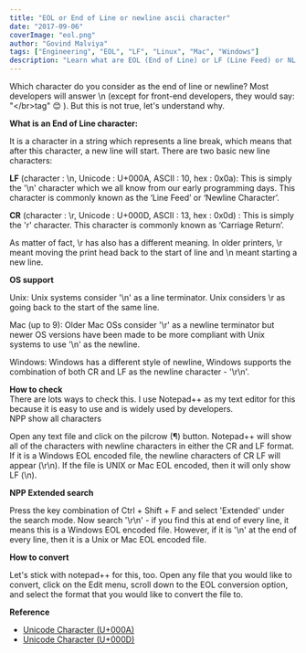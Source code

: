 ```yaml
---
title: "EOL or End of Line or newline ascii character"
date: "2017-09-06"
coverImage: "eol.png"
author: "Govind Malviya"
tags: ["Engineering", "EOL", "LF", "Linux", "Mac", "Windows"]
description: "Learn what are EOL (End of Line) or LF (Line Feed) or NL (New Line) ascii characters (\\n\\r) and why there are two (\\n\\r) newline characters."
---
```


Which character do you consider as the end of line or newline? Most developers will answer \\n (except for front-end developers, they would say: "\</br>tag" 😊 ). But this is not true, let's understand why.

**What is an End of Line character:**

It is a character in a string which represents a line break, which means that after this character, a new line will start. There are two basic new line characters:

**LF** (character : \\n, Unicode : U+000A, ASCII : 10, hex : 0x0a): This is simply the '\\n' character which we all know from our early programming days. This character is commonly known as the ‘Line Feed’ or ‘Newline Character’.

**CR** (character : \\r, Unicode : U+000D, ASCII : 13, hex : 0x0d) : This is simply the 'r' character. This character is commonly known as ‘Carriage Return’.

As matter of fact, \\r has also has a different meaning. In older printers, \\r meant moving the print head back to the start of line and \\n meant starting a new line.

**OS support**

Unix: Unix systems consider '\\n' as a line terminator. Unix considers \\r as going back to the start of the same line.

Mac (up to 9): Older Mac OSs consider '\\r' as a newline terminator but newer OS versions have been made to be more compliant with Unix systems to use '\\n' as the newline.

Windows: Windows has a different style of newline, Windows supports the combination of both CR and LF as the newline character - '\\r\\n'.

**How to check**  
There are lots ways to check this. I use Notepad++ as my text editor for this because it is easy to use and is widely used by developers.  
NPP show all characters

Open any text file and click on the pilcrow (¶) button. Notepad++ will show all of the characters with newline characters in either the CR and LF format. If it is a Windows EOL encoded file, the newline characters of CR LF will appear (\\r\\n). If the file is UNIX or Mac EOL encoded, then it will only show LF (\\n).

**NPP Extended search**

Press the key combination of Ctrl + Shift + F and select 'Extended' under the search mode. Now search '\\r\\n' - if you find this at end of every line, it means this is a Windows EOL encoded file. However, if it is '\\n' at the end of every line, then it is a Unix or Mac EOL encoded file.

**How to convert**

Let's stick with notepad++ for this, too. Open any file that you would like to convert, click on the Edit menu, scroll down to the EOL conversion option, and select the format that you would like to convert the file to.

**Reference**
- [Unicode Character (U+000A)](https://www.compart.com/en/unicode/U+000A)
- [Unicode Character (U+000D)](https://www.compart.com/en/unicode/U+000D)
